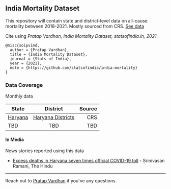 ## India Mortality Dataset

This repository will contain state and district-level data on all-cause mortality between 2018-2021. Mostly sourced from CRS. [See data](#data-coverage)

Cite using *Pratap Vardhan, India Mortality Dataset, statsofindia.in, 2021.*

```
@misc{soipvimd,
  author = {Pratap Vardhan},
  title = {India Mortality Dataset},
  journal = {Stats of India},
  year = {2021},
  note = {https://github.com/statsofindia/india-mortality}
}
```

### Data Coverage

Monthly data

| State        | District           | Source  |
| ------------- |:-------------:| -----:|
| [Haryana](Haryana.csv) | [Haryana Districts](/district-level/Haryana-districts.csv) | CRS |
| TBD | TBD | TBD |


#### In Media

News stories reported using this data

- [Excess deaths in Haryana seven times official COVID-19 toll](https://www.thehindu.com/news/national/excess-deaths-in-haryana-seven-times-official-covid-19-toll/article35329023.ece) - Srinivasan Ramani, The Hindu

---

Reach out to [Pratap Vardhan](https://pratapvardhan.com/) if you've any questions.